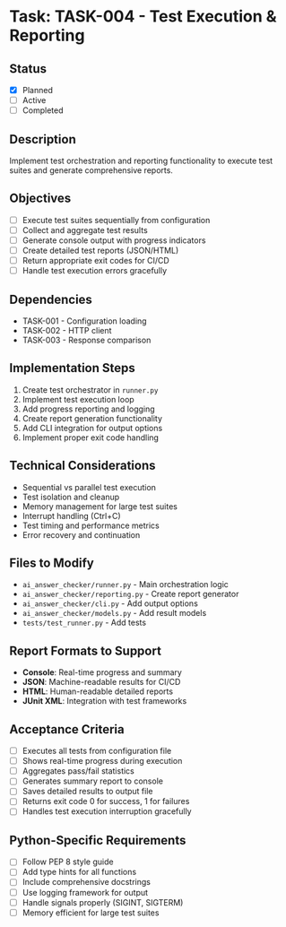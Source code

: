 # Task: TASK-004 - Test Execution & Reporting

## Status
- [x] Planned
- [ ] Active
- [ ] Completed

## Description
Implement test orchestration and reporting functionality to execute test suites and generate comprehensive reports.

## Objectives
- [ ] Execute test suites sequentially from configuration
- [ ] Collect and aggregate test results
- [ ] Generate console output with progress indicators
- [ ] Create detailed test reports (JSON/HTML)
- [ ] Return appropriate exit codes for CI/CD
- [ ] Handle test execution errors gracefully

## Dependencies
- TASK-001 - Configuration loading
- TASK-002 - HTTP client
- TASK-003 - Response comparison

## Implementation Steps
1. Create test orchestrator in `runner.py`
2. Implement test execution loop
3. Add progress reporting and logging
4. Create report generation functionality
5. Add CLI integration for output options
6. Implement proper exit code handling

## Technical Considerations
- Sequential vs parallel test execution
- Test isolation and cleanup
- Memory management for large test suites
- Interrupt handling (Ctrl+C)
- Test timing and performance metrics
- Error recovery and continuation

## Files to Modify
- `ai_answer_checker/runner.py` - Main orchestration logic
- `ai_answer_checker/reporting.py` - Create report generator
- `ai_answer_checker/cli.py` - Add output options
- `ai_answer_checker/models.py` - Add result models
- `tests/test_runner.py` - Add tests

## Report Formats to Support
- **Console**: Real-time progress and summary
- **JSON**: Machine-readable results for CI/CD
- **HTML**: Human-readable detailed reports
- **JUnit XML**: Integration with test frameworks

## Acceptance Criteria
- [ ] Executes all tests from configuration file
- [ ] Shows real-time progress during execution
- [ ] Aggregates pass/fail statistics
- [ ] Generates summary report to console
- [ ] Saves detailed results to output file
- [ ] Returns exit code 0 for success, 1 for failures
- [ ] Handles test execution interruption gracefully

## Python-Specific Requirements
- [ ] Follow PEP 8 style guide
- [ ] Add type hints for all functions
- [ ] Include comprehensive docstrings
- [ ] Use logging framework for output
- [ ] Handle signals properly (SIGINT, SIGTERM)
- [ ] Memory efficient for large test suites